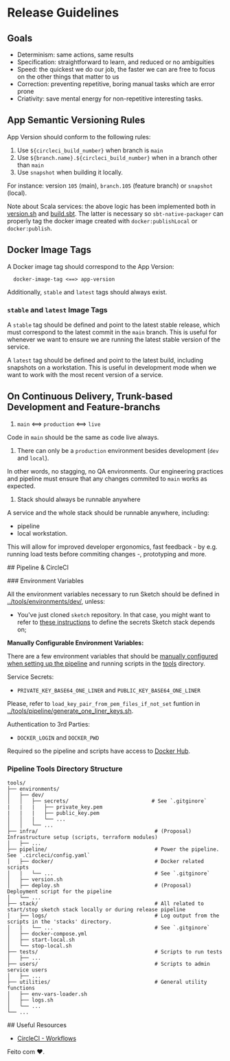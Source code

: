 # Release Guidelines

## Goals

 * Determinism: same actions, same results
 * Specification: straightforward to learn, and reduced or no ambiguities
 * Speed: the quickest we do our job, the faster we can are free to focus on the other things that matter to us
 * Correction: preventing repetitive, boring manual tasks which are error prone
 * Criativity: save mental energy for non-repetitive interesting tasks.


## App Semantic Versioning Rules

App Version should conform to the following rules:
1) Use `${circleci_build_number}` when branch is `main`
1) Use `${branch.name}.${circleci_build_number}` when in a branch other than `main`
1) Use `snapshot` when building it locally.

For instance: version `105` (main), `branch.105` (feature branch) or `snapshot` (local).

Note about Scala services: the above logic has been implemented both in [version.sh](/tools/pipeline/version.sh) and [build.sbt](/build.sbt). The latter is necessary so `sbt-native-packager` can properly tag the docker image created with `docker:publishLocal` or `docker:publish`.

## Docker Image Tags

A Docker image tag should correspond to the App Version:

```
  docker-image-tag <==> app-version
```

Additionally, `stable` and `latest` tags should always exist.

### `stable` and `latest` Image Tags

A `stable` tag should be defined and point to the latest stable release, which must correspond to the latest commit in the `main` branch.
This is useful for whenever we want to ensure we are running the latest stable version of the service.

A `latest` tag should be defined and point to the latest build, including snapshots on a workstation.
This is useful in development mode when we want to work with the most recent version of a service.

## On Continuous Delivery, Trunk-based Development and Feature-branchs

1) `main` <==> `production` <==> `live`

Code in `main` should be the same as code live always.

1) There can only be a `production` environment besides development (`dev` and `local`).

In other words, no stagging, no QA environments. Our engineering practices and pipeline must ensure that any changes commited to `main` works as expected.

1) Stack should always be runnable anywhere

A service and the whole stack should be runnable anywhere, including:
 - pipeline
 - local workstation.

This will allow for improved developer ergonomics, fast feedback - by e.g. running load tests before commiting changes -, prototyping and more.


## Pipeline & CircleCI

### Environment Variables

All the environment variables necessary to run Sketch should be defined in [../tools/environments/dev/](../tools/environments/dev/), unless:
 * You've just cloned `sketch` repository. In that case, you might want to refer to [these instructions](../tools/environments/z.read.this.first.md) to define the secrets Sketch stack depends on;

**Manually Configurable Environment Variables:**

There are a few environment variables that should be [manually configured when setting up the pipeline](https://app.circleci.com/settings/project/github/rafaelfiume/sketch/environment-variables?return-to=https%3A%2F%2Fapp.circleci.com%2Fpipelines%2Fgithub%2Frafaelfiume%2Fsketch) and running scripts in the [tools](../tools) directory.

Service Secrets:

 - `PRIVATE_KEY_BASE64_ONE_LINER` and `PUBLIC_KEY_BASE64_ONE_LINER`

 Please, refer to `load_key_pair_from_pem_files_if_not_set` funtion in [../tools/pipeline/generate_one_liner_keys.sh](../tools/pipeline/generate_one_liner_keys.sh).

Authentication to 3rd Parties:

 - `DOCKER_LOGIN` and `DOCKER_PWD`

 Required so the pipeline and scripts have access to [Docker Hub](https://hub.docker.com/repository/docker/rafaelfiume/sketch/general).


### Pipeline Tools Directory Structure

```
tools/
├── environments/
│   ├── dev/
│   │   ├── secrets/                           # See `.gitginore`
|   |   |   ├── private_key.pem
|   |   |   ├── public_key.pem
│   │   |   └── ...
│   │   └── ...
├── infra/                                      # (Proposal) Infrastructure setup (scripts, terraform modules)
│   ├── ...
├── pipeline/                                   # Power the pipeline. See `.circleci/config.yaml`
│   ├── docker/                                 # Docker related scripts
│   |   └── ...                                 # See `.gitginore`
│   ├── version.sh
│   ├── deploy.sh                               # (Proposal) Deployment script for the pipeline
│   └── ...
├── stack/                                      # All related to start/stop sketch stack locally or during release pipeline
│   ├── logs/                                   # Log output from the scripts in the 'stacks' directory.
│   |   └── ...                                 # See `.gitginore`
│   ├── docker-compose.yml
│   ├── start-local.sh
│   └── stop-local.sh
├── tests/                                      # Scripts to run tests
│   ├── ...
├── users/                                      # Scripts to admin service users
│   ├── ...
├── utilities/                                  # General utility functions
│   ├── env-vars-loader.sh
│   ├── logs.sh
│   └── ...
└── ...
```

## Useful Resources
 - [CircleCI - Workflows](https://circleci.com/docs/workflows/)


Feito com ❤️.
